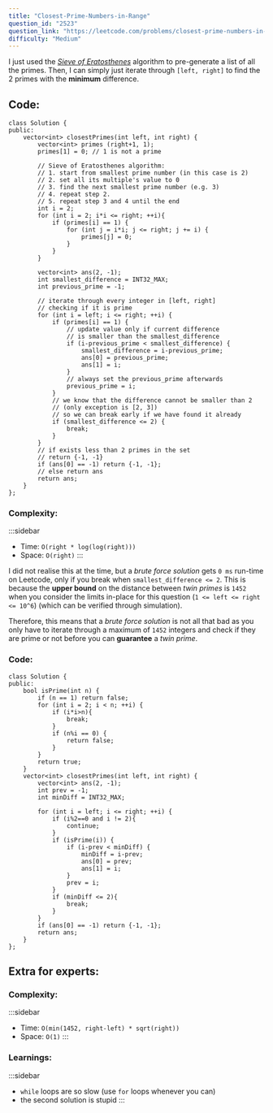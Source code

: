 ```yaml
---
title: "Closest-Prime-Numbers-in-Range"
question_id: "2523"
question_link: "https://leetcode.com/problems/closest-prime-numbers-in-range/"
difficulty: "Medium"
---
```


I just used the *[Sieve of Eratosthenes](https://cp-algorithms.com/algebra/sieve-of-eratosthenes.html)* algorithm to pre-generate a list of all the primes.
Then, I can simply just iterate through `[left, right]` to find the 2 primes with the **minimum** difference.

## Code<span>:</span>

```{.cpp}
class Solution {
public:
    vector<int> closestPrimes(int left, int right) {
        vector<int> primes (right+1, 1);
        primes[1] = 0; // 1 is not a prime

        // Sieve of Eratosthenes algorithm:
        // 1. start from smallest prime number (in this case is 2)
        // 2. set all its multiple's value to 0
        // 3. find the next smallest prime number (e.g. 3)
        // 4. repeat step 2.
        // 5. repeat step 3 and 4 until the end
        int i = 2;
        for (int i = 2; i*i <= right; ++i){
            if (primes[i] == 1) {
                for (int j = i*i; j <= right; j += i) {
                    primes[j] = 0;
                } 
            }
        }

        vector<int> ans(2, -1);
        int smallest_difference = INT32_MAX;
        int previous_prime = -1;

        // iterate through every integer in [left, right]
        // checking if it is prime
        for (int i = left; i <= right; ++i) {
            if (primes[i] == 1) {
                // update value only if current difference
                // is smaller than the smallest_difference
                if (i-previous_prime < smallest_difference) {
                    smallest_difference = i-previous_prime;
                    ans[0] = previous_prime;
                    ans[1] = i;
                }
                // always set the previous_prime afterwards
                previous_prime = i; 
            }
            // we know that the difference cannot be smaller than 2
            // (only exception is [2, 3])
            // so we can break early if we have found it already
            if (smallest_difference <= 2) {
                break;
            }
        }
        // if exists less than 2 primes in the set
        // return {-1, -1}
        if (ans[0] == -1) return {-1, -1};
        // else return ans
        return ans;
    }
};
```

### Complexity<span>:</span>

:::sidebar
- Time: `O(right * log(log(right)))`
- Space: `O(right)`
:::

I did not realise this at the time, but a *brute force solution* gets `0 ms` run-time on Leetcode,
only if you break when `smallest_difference <= 2`.
This is because the **upper bound** on the distance between *twin primes* is `1452` when you consider the limits in-place for this question (`1 <= left <= right <= 10^6`)
(which can be verified through simulation).

Therefore, this means that a *brute force solution* is not all that bad as you only have to iterate through a
maximum of `1452` integers and check if they are prime or not before you can **guarantee** a *twin prime*.

### Code<span>:</span>

```{.cpp}
class Solution {
public:
    bool isPrime(int n) {
        if (n == 1) return false;
        for (int i = 2; i < n; ++i) {
            if (i*i>n){
                break;
            }
            if (n%i == 0) {
                return false;
            }
        }
        return true;
    }
    vector<int> closestPrimes(int left, int right) {
        vector<int> ans(2, -1);
        int prev = -1;
        int minDiff = INT32_MAX;

        for (int i = left; i <= right; ++i) {
            if (i%2==0 and i != 2){
                continue;
            }
            if (isPrime(i)) {
                if (i-prev < minDiff) {
                    minDiff = i-prev;
                    ans[0] = prev;
                    ans[1] = i;
                }
                prev = i;
            }
            if (minDiff <= 2){
                break;
            }
        }
        if (ans[0] == -1) return {-1, -1};
        return ans;
    }
};
```

## Extra for experts<span>:</span>

### Complexity<span>:</span>

:::sidebar
- Time: `O(min(1452, right-left) * sqrt(right))`
- Space: `O(1)`
:::

### Learnings<span>:</span>

:::sidebar
- `while` loops are so slow (use `for` loops whenever you can)
- the second solution is stupid
:::

